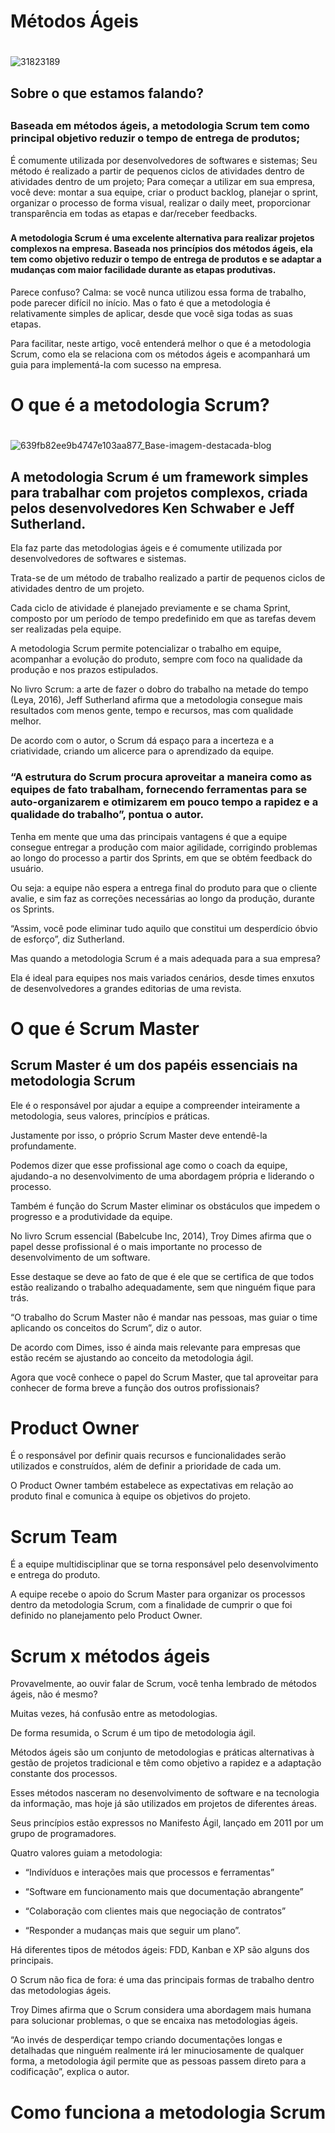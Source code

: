 # Métodos Ágeis <h1>

![31823189](https://user-images.githubusercontent.com/127449477/235482520-7f0e10d4-9af8-4485-a474-5d51acd6a33d.png)
  
## Sobre o que estamos falando? <h2>

### Baseada em métodos ágeis, a metodologia Scrum tem como principal objetivo reduzir o tempo de entrega de produtos;
É comumente utilizada por desenvolvedores de softwares e sistemas;
Seu método é realizado a partir de pequenos ciclos de atividades dentro de atividades dentro de um projeto;
Para começar a utilizar em sua empresa, você deve: montar a sua equipe, criar o product backlog, planejar o sprint, organizar o processo de forma visual, realizar o daily meet, proporcionar transparência em todas as etapas e dar/receber feedbacks. <h3>

#### A metodologia Scrum é uma excelente alternativa para realizar projetos complexos na empresa. Baseada nos princípios dos métodos ágeis, ela tem como objetivo reduzir o tempo de entrega de produtos e se adaptar a mudanças com maior facilidade durante as etapas produtivas.

Parece confuso? Calma: se você nunca utilizou essa forma de trabalho, pode parecer difícil no início. Mas o fato é que a metodologia é relativamente simples de aplicar, desde que você siga todas as suas etapas.

Para facilitar, neste artigo, você entenderá melhor o que é a metodologia Scrum, como ela se relaciona com os métodos ágeis e acompanhará um guia para implementá-la com sucesso na empresa.

# O que é a metodologia Scrum?  <h1>

![639fb82ee9b4747e103aa877_Base-imagem-destacada-blog](https://user-images.githubusercontent.com/127449477/235484839-ccad3ec8-1e83-471f-ad43-cea68af65bae.png)


##  A metodologia Scrum é um framework simples para trabalhar com projetos complexos, criada pelos desenvolvedores Ken Schwaber e Jeff Sutherland.

Ela faz parte das metodologias ágeis e é comumente utilizada por desenvolvedores de softwares e sistemas.

Trata-se de um método de trabalho realizado a partir de pequenos ciclos de atividades dentro de um projeto.

Cada ciclo de atividade é planejado previamente e se chama Sprint, composto por um período de tempo predefinido em que as tarefas devem ser realizadas pela equipe.

A metodologia Scrum permite potencializar o trabalho em equipe, acompanhar a evolução do produto, sempre com foco na qualidade da produção e nos prazos estipulados.

No livro Scrum: a arte de fazer o dobro do trabalho na metade do tempo (Leya, 2016), Jeff Sutherland afirma que a metodologia consegue mais resultados com menos gente, tempo e recursos, mas com qualidade melhor.

De acordo com o autor, o Scrum dá espaço para a incerteza e a criatividade, criando um alicerce para o aprendizado da equipe.

### “A estrutura do Scrum procura aproveitar a maneira como as equipes de fato trabalham, fornecendo ferramentas para se auto-organizarem e otimizarem em pouco tempo a rapidez e a qualidade do trabalho”, pontua o autor.

Tenha em mente que uma das principais vantagens é que a equipe consegue entregar a produção com maior agilidade, corrigindo problemas ao longo do processo a partir dos Sprints, em que se obtém feedback do usuário.

Ou seja: a equipe não espera a entrega final do produto para que o cliente avalie, e sim faz as correções necessárias ao longo da produção, durante os Sprints.

“Assim, você pode eliminar tudo aquilo que constitui um desperdício óbvio de esforço”, diz Sutherland.

Mas quando a metodologia Scrum é a mais adequada para a sua empresa?

Ela é ideal para equipes nos mais variados cenários, desde times enxutos de desenvolvedores a grandes editorias de uma revista. <h3>

#  O que é Scrum Master
##  Scrum Master é um dos papéis essenciais na metodologia Scrum


Ele é o responsável por ajudar a equipe a compreender inteiramente a metodologia, seus valores, princípios e práticas.


Justamente por isso, o próprio Scrum Master deve entendê-la profundamente.


Podemos dizer que esse profissional age como o coach da equipe, ajudando-a no desenvolvimento de uma abordagem própria e liderando o processo.


Também é função do Scrum Master eliminar os obstáculos que impedem o progresso e a produtividade da equipe.


No livro Scrum essencial (Babelcube Inc, 2014), Troy Dimes afirma que o papel desse profissional é o mais importante no processo de desenvolvimento de um software.


Esse destaque se deve ao fato de que é ele que se certifica de que todos estão realizando o trabalho adequadamente, sem que ninguém fique para trás.


“O trabalho do Scrum Master não é mandar nas pessoas, mas guiar o time aplicando os conceitos do Scrum”, diz o autor.


De acordo com Dimes, isso é ainda mais relevante para empresas que estão recém se ajustando ao conceito da metodologia ágil.

Agora que você conhece o papel do Scrum Master, que tal aproveitar para conhecer de forma breve a função dos outros profissionais?

#  Product Owner
É o responsável por definir quais recursos e funcionalidades serão utilizados e construídos, além de definir a prioridade de cada um.


O Product Owner também estabelece as expectativas em relação ao produto final e comunica à equipe os objetivos do projeto.



#  Scrum Team
É a equipe multidisciplinar que se torna responsável pelo desenvolvimento e entrega do produto.

A equipe recebe o apoio do Scrum Master para organizar os processos dentro da metodologia Scrum, com a finalidade de cumprir o que foi definido no planejamento pelo Product Owner.


#  Scrum x métodos ágeis
Provavelmente, ao ouvir falar de Scrum, você tenha lembrado de métodos ágeis, não é mesmo?

Muitas vezes, há confusão entre as metodologias.



De forma resumida, o Scrum é um tipo de metodologia ágil.



Métodos ágeis são um conjunto de metodologias e práticas alternativas à gestão de projetos tradicional e têm como objetivo a rapidez e a adaptação constante dos processos.




Esses métodos nasceram no desenvolvimento de software e na tecnologia da informação, mas hoje já são utilizados em projetos de diferentes áreas.




Seus princípios estão expressos no Manifesto Ágil, lançado em 2011 por um grupo de programadores.


Quatro valores guiam a metodologia:

* “Indivíduos e interações mais que processos e ferramentas”

* “Software em funcionamento mais que documentação abrangente”

* “Colaboração com clientes mais que negociação de contratos”

* “Responder a mudanças mais que seguir um plano”.



Há diferentes tipos de métodos ágeis: FDD, Kanban e XP são alguns dos principais.



O Scrum não fica de fora: é uma das principais formas de trabalho dentro das metodologias ágeis.



Troy Dimes afirma que o Scrum considera uma abordagem mais humana para solucionar problemas, o que se encaixa nas metodologias ágeis.


“Ao invés de desperdiçar tempo criando documentações longas e detalhadas que ninguém realmente irá ler minuciosamente de qualquer forma, a metodologia ágil permite que as pessoas passem direto para a codificação”, explica o autor.


#  Como funciona a metodologia Scrum
